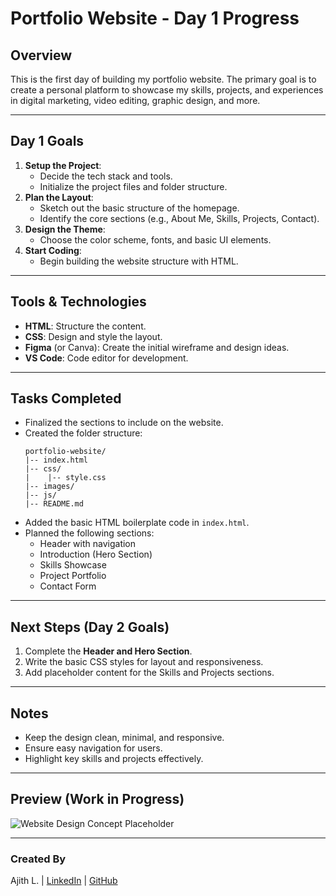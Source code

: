 # Portfolio Website - Day 1 Progress

## Overview
This is the first day of building my portfolio website. The primary goal is to create a personal platform to showcase my skills, projects, and experiences in digital marketing, video editing, graphic design, and more.

---

## Day 1 Goals
1. **Setup the Project**:
   - Decide the tech stack and tools.
   - Initialize the project files and folder structure.
2. **Plan the Layout**:
   - Sketch out the basic structure of the homepage.
   - Identify the core sections (e.g., About Me, Skills, Projects, Contact).
3. **Design the Theme**:
   - Choose the color scheme, fonts, and basic UI elements.
4. **Start Coding**:
   - Begin building the website structure with HTML.

---

## Tools & Technologies
- **HTML**: Structure the content.
- **CSS**: Design and style the layout.
- **Figma** (or Canva): Create the initial wireframe and design ideas.
- **VS Code**: Code editor for development.

---

## Tasks Completed
- Finalized the sections to include on the website.
- Created the folder structure:
  ```
  portfolio-website/
  |-- index.html
  |-- css/
  |    |-- style.css
  |-- images/
  |-- js/
  |-- README.md
  ```
- Added the basic HTML boilerplate code in `index.html`.
- Planned the following sections:
  - Header with navigation
  - Introduction (Hero Section)
  - Skills Showcase
  - Project Portfolio
  - Contact Form

---

## Next Steps (Day 2 Goals)
1. Complete the **Header and Hero Section**.
2. Write the basic CSS styles for layout and responsiveness.
3. Add placeholder content for the Skills and Projects sections.

---

## Notes
- Keep the design clean, minimal, and responsive.
- Ensure easy navigation for users.
- Highlight key skills and projects effectively.

---

## Preview (Work in Progress)
![Website Design Concept Placeholder](#)

---

### Created By
Ajith L. | [LinkedIn](#) | [GitHub](#)

